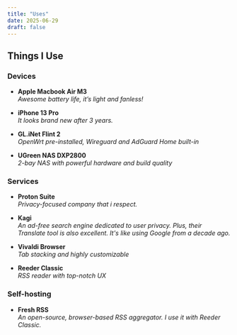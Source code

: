 ```yaml
---
title: "Uses"
date: 2025-06-29
draft: false
---
```


## Things I Use

### Devices
- **Apple Macbook Air M3**  
  *Awesome battery life, it’s light and fanless!* 

- **iPhone 13 Pro**  
  *It looks brand new after 3 years.*

- **GL.iNet Flint 2**  
  *OpenWrt pre-installed, Wireguard and AdGuard Home built-in*

- **UGreen NAS DXP2800**  
  *2-bay NAS with powerful hardware and build quality*

### Services

- **Proton Suite**  
  *Privacy-focused company that i respect.*

- **Kagi**  
  *An ad-free search engine dedicated to user privacy. Plus, their Translate tool is also excellent. It's like using Google from a decade ago.*

- **Vivaldi Browser**  
  *Tab stacking and highly customizable*

- **Reeder Classic**  
  *RSS reader with top-notch UX*

### Self-hosting

- **Fresh RSS**  
  *An open-source, browser-based RSS aggregator. I use it with Reeder Classic.*

